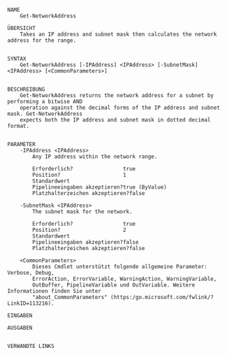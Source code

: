 ﻿```

NAME
    Get-NetworkAddress
    
ÜBERSICHT
    Takes an IP address and subnet mask then calculates the network address for the range.
    
    
SYNTAX
    Get-NetworkAddress [-IPAddress] <IPAddress> [-SubnetMask] <IPAddress> [<CommonParameters>]
    
    
BESCHREIBUNG
    Get-NetworkAddress returns the network address for a subnet by performing a bitwise AND 
    operation against the decimal forms of the IP address and subnet mask. Get-NetworkAddress 
    expects both the IP address and subnet mask in dotted decimal format.
    

PARAMETER
    -IPAddress <IPAddress>
        Any IP address within the network range.
        
        Erforderlich?                true
        Position?                    1
        Standardwert                 
        Pipelineeingaben akzeptieren?true (ByValue)
        Platzhalterzeichen akzeptieren?false
        
    -SubnetMask <IPAddress>
        The subnet mask for the network.
        
        Erforderlich?                true
        Position?                    2
        Standardwert                 
        Pipelineeingaben akzeptieren?false
        Platzhalterzeichen akzeptieren?false
        
    <CommonParameters>
        Dieses Cmdlet unterstützt folgende allgemeine Parameter: Verbose, Debug,
        ErrorAction, ErrorVariable, WarningAction, WarningVariable,
        OutBuffer, PipelineVariable und OutVariable. Weitere Informationen finden Sie unter 
        "about_CommonParameters" (https:/go.microsoft.com/fwlink/?LinkID=113216). 
    
EINGABEN
    
AUSGABEN
    
    
VERWANDTE LINKS



```

